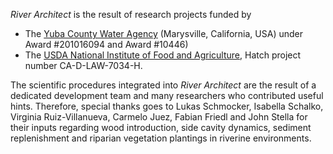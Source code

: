 *River Architect* is the result of research projects funded by

 - The [Yuba County Water Agency](https://www.yubawater.org/) (Marysville, California, USA) under Award #201016094 and Award #10446)
 - The [USDA National Institute of Food and Agriculture](https://nifa.usda.gov/), Hatch project number CA-D-LAW-7034-H.

The scientific procedures integrated into *River Architect* are the result of a dedicated development team and many researchers who contributed useful hints. Therefore, special thanks goes to Lukas Schmocker, Isabella Schalko, Virginia Ruiz-Villanueva, Carmelo Juez, Fabian Friedl and John Stella for their inputs regarding wood introduction, side cavity dynamics, sediment replenishment and riparian vegetation plantings in riverine environments. 